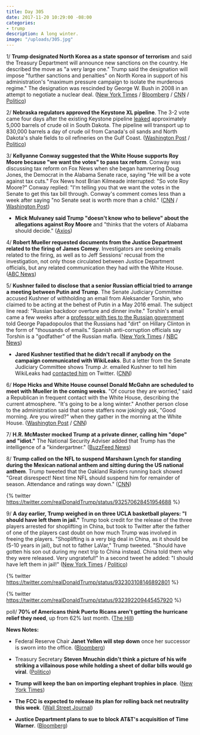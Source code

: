 ```yaml
---
title: Day 305
date: 2017-11-20 10:29:00 -08:00
categories:
- trump
description: A long winter.
image: "/uploads/305.jpg"
---
```


1/ **Trump designated North Korea as a state sponsor of terrorism** and said the Treasury Department will announce new sanctions on the country. He described the move as "a very large one." Trump said the designation will impose "further sanctions and penalties" on North Korea in support of his administration's "maximum pressure campaign to isolate the murderous regime." The designation was rescinded by George W. Bush in 2008 in an attempt to negotiate a nuclear deal. ([New York Times](https://www.nytimes.com/2017/11/20/us/politics/north-korea-trump-terror.html) / [Bloomberg](https://www.bloomberg.com/news/articles/2017-11-20/trump-says-u-s-will-designate-north-korea-a-state-sponsor-of-terror) / [CNN](https://www.cnn.com/2017/11/20/politics/trump-latest/index.html) / [Politico](https://www.politico.com/story/2017/11/20/trump-says-hell-designate-north-korea-as-state-sponsor-of-terrorism-250344))

2/ **Nebraska regulators approved the Keystone XL pipeline**. The 3-2 vote came four days after the existing Keystone pipeline [leaked](https://whatthefuckjusthappenedtoday.com/2017/11/16/day-301/#9-the-keystone-pipeline-was-shutdown) approximately 5,000 barrels of crude oil in South Dakota. The pipeline will transport up to 830,000 barrels a day of crude oil from Canada's oil sands and North Dakota's shale fields to oil refineries on the Gulf Coast. ([Washington Post](https://www.washingtonpost.com/news/energy-environment/wp/2017/11/20/keystone-xl-pipeline-gets-nebraskas-approval-clearing-a-key-hurdle-in-9-year-effort-and-allowing-trump-to-claim-a-win/) / [Politico](https://www.politico.com/story/2017/11/20/nebraska-approves-keystone-xl-pipeline-250341))

3/ **Kellyanne Conway suggested that the White House supports Roy Moore because "we want the votes" to pass tax reform**. Conway was discussing tax reform on Fox News when she began hammering Doug Jones, the Democrat in the Alabama Senate race, saying "He will be a vote against tax cuts." Fox News host Brian Kilmeade interrupted: "So vote Roy Moore?" Conway replied: "I'm telling you that we want the votes in the Senate to get this tax bill through. Conway's comment comes less than a week after saying "no Senate seat is worth more than a child." ([CNN](http://www.cnn.com/2017/11/20/politics/kellyanne-conway-roy-moore-fox-interview/index.html) / [Washington Post](https://www.washingtonpost.com/news/the-fix/wp/2017/11/20/the-white-house-just-effectively-endorsed-roy-moore/))

* **Mick Mulvaney said Trump "doesn't know who to believe" about the allegations against Roy Moore** and "thinks that the voters of Alabama should decide." ([Axios](https://www.axios.com/white-house-officials-speak-on-roy-moore-allegations-2510788171.html))

4/ **Robert Mueller requested documents from the Justice Department related to the firing of James Comey**. Investigators are seeking emails related to the firing, as well as to Jeff Sessions' recusal from the investigation, not only those circulated between Justice Department officials, but any related communication they had with the White House. ([ABC News](http://abcnews.go.com/US/special-counsel-sends-wide-ranging-request-documents-justice/story?id=51261366))

5/ **Kushner failed to disclose that a senior Russian official tried to arrange a meeting between Putin and Trump**. The Senate Judiciary Committee accused Kushner of withholding an email from Aleksander Torshin, who claimed to be acting at the behest of Putin in a May 2016 email. The subject line read: "Russian backdoor overture and dinner invite." Torshin's email came a few weeks after a [professor with ties to the Russian government](https://whatthefuckjusthappenedtoday.com/2017/10/30/day-284/#2-trumps-former-foreign-policy-advis) told George Papadopoulos that the Russians had "dirt" on Hillary Clinton in the form of "thousands of emails." Spanish anti-corruption officials say Torshin is a "godfather" of the Russian mafia. ([New York Times](https://www.nytimes.com/2017/11/17/us/politics/trump-russia-kushner.html) / [NBC News](https://www.nbcnews.com/news/us-news/kushner-failed-disclose-outreach-putin-ally-trump-campaign-n822021))

* **Jared Kushner testified that he didn't recall if anybody on the campaign communicated with WikiLeaks**. But a letter from the Senate Judiciary Committee shows Trump Jr. emailed Kushner to tell him WikiLeaks had [contacted him](https://whatthefuckjusthappenedtoday.com/2017/11/16/day-301/#8-jared-kushner-forwarded-emails-abo) on Twitter. ([CNN](http://www.cnn.com/2017/11/17/politics/jared-kushner-july-testimony-did-not-recall-campaign-wikileaks-contact/index.html))

6/ **Hope Hicks and White House counsel Donald McGahn are scheduled to meet with Mueller in the coming weeks**. "Of course they are worried," said a Republican in frequent contact with the White House, describing the current atmosphere. "It's going to be a long winter." Another person close to the administration said that some staffers now jokingly ask, "Good morning. Are you wired?" when they gather in the morning at the White House. ([Washington Post](https://www.washingtonpost.com/politics/a-long-winter-white-house-aides-divided-over-scope-risks-of-russia-probe/2017/11/19/497557c0-cbba-11e7-b244-2d22ac912500_story.html) / [CNN](http://www.cnn.com/2017/11/20/politics/mueller-interviews-white-house-officials/index.html))

7/ **H.R. McMaster mocked Trump at a private dinner, calling him "dope" and "idiot."** The National Security Adviser added that Trump has the intelligence of a "kindergartner." ([BuzzFeed News](https://www.buzzfeed.com/josephbernstein/sources-mcmaster-mocked-trumps-intelligence-in-a-private))

8/ **Trump called on the NFL to suspend Marshawn Lynch for standing during the Mexican national anthem and sitting during the US national anthem**. Trump tweeted that the Oakland Raiders running back showed "Great disrespect! Next time NFL should suspend him for remainder of season. Attendance and ratings way down." ([CNN](http://www.cnn.com/2017/11/20/politics/trump-twitter-marshawn-lynch/index.html))

{% twitter https://twitter.com/realDonaldTrump/status/932570628451954688 %}

9/ **A day earlier, Trump weighed in on three UCLA basketball players: "I should have left them in jail."** Trump took credit for the release of the three players arrested for shoplifting in China, but took to Twitter after the father of one of the players cast doubt on how much Trump was involved in freeing the players. "Shoplifting is a very big deal in China, as it should be (5-10 years in jail), but not to father LaVar," Trump tweeted. "Should have gotten his son out during my next trip to China instead. China told them why they were released. Very ungrateful!" In a second tweet he added: "I should have left them in jail!" ([New York Times](https://www.nytimes.com/2017/11/19/sports/lavar-ball-trump.html) / [Politico](https://www.politico.com/story/2017/11/19/trump-basketball-china-jail-248511))

{% twitter https://twitter.com/realDonaldTrump/status/932303108146892801 %}

{% twitter https://twitter.com/realDonaldTrump/status/932392209445457920 %}

poll/ **70% of Americans think Puerto Ricans aren't getting the hurricane relief they need**, up from 62% last month. ([The Hill](http://thehill.com/policy/healthcare/361233-poll-majority-of-americans-say-puerto-rico-not-getting-enough-help-after))

**News Notes:**

* Federal Reserve Chair **Janet Yellen will step down** once her successor is sworn into the office. ([Bloomberg](https://www.bloomberg.com/news/articles/2017-11-20/yellen-says-she-ll-leave-fed-once-powell-sworn-in-as-chairman))

* Treasury Secretary **Steven Mnuchin didn't think a picture of his wife striking a villainous pose while holding a sheet of dollar bills would go viral**. ([Politico](https://www.politico.com/story/2017/11/19/mnuchin-dollar-bill-photo-247860))

* **Trump will keep the ban on importing elephant trophies in place**. ([New York Times](https://www.nytimes.com/2017/11/17/us/politics/trump-elephant-trophy-ban.html))

* **The FCC is expected to release its plan for rolling back net neutrality this week**. ([Wall Street Journal](https://www.wsj.com/articles/fcc-to-outline-plan-to-roll-back-net-neutrality-rules-1511136800))

* **Justice Department plans to sue to block AT&T's acquisition of Time Warner**. ([Bloomberg](https://www.bloomberg.com/news/articles/2017-11-20/at-t-faces-u-s-antitrust-suit-over-time-warner-deal))
